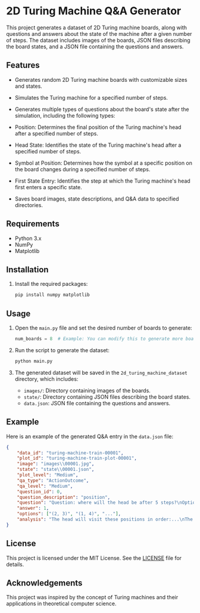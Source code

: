# 2D Turing Machine Q&A Generator

This project generates a dataset of 2D Turing machine boards, along with questions and answers about the state of the machine after a given number of steps. The dataset includes images of the boards, JSON files describing the board states, and a JSON file containing the questions and answers.

## Features

- Generates random 2D Turing machine boards with customizable sizes and states.
- Simulates the Turing machine for a specified number of steps.
- Generates multiple types of questions about the board's state after the simulation, including the following types:

- Position: Determines the final position of the Turing machine's head after a specified number of steps.
- Head State: Identifies the state of the Turing machine's head after a specified number of steps.
- Symbol at Position: Determines how the symbol at a specific position on the board changes during a specified number of steps.
- First State Entry: Identifies the step at which the Turing machine's head first enters a specific state.
 
- Saves board images, state descriptions, and Q&A data to specified directories.

## Requirements

- Python 3.x
- NumPy
- Matplotlib

## Installation

1. Install the required packages:
    ```sh
    pip install numpy matplotlib
    ```

## Usage

1. Open the `main.py` file and set the desired number of boards to generate:
    ```python
    num_boards = 8  # Example: You can modify this to generate more boards
    ```

2. Run the script to generate the dataset:
    ```sh
    python main.py
    ```

3. The generated dataset will be saved in the `2d_turing_machine_dataset` directory, which includes:
    - `images/`: Directory containing images of the boards.
    - `state/`: Directory containing JSON files describing the board states.
    - `data.json`: JSON file containing the questions and answers.

## Example

Here is an example of the generated Q&A entry in the `data.json` file:

```json
{
    "data_id": "turing-machine-train-00001",
    "plot_id": "turing-machine-train-plot-00001",
    "image": "images\\00001.jpg",
    "state": "state\\00001.json",
    "plot_level": "Medium",
    "qa_type": "ActionOutcome",
    "qa_level": "Medium",
    "question_id": 0,
    "question_description": "position",
    "question": "Question: where will the head be after 5 steps?\nOptions:\n1: (2, 3)\n2: (1, 4)\n...",
    "answer": 1,
    "options": ["(2, 3)", "(1, 4)", "..."],
    "analysis": "The head will visit these positions in order:...\nThe answer is option 1."
}
```

## License

This project is licensed under the MIT License. See the [LICENSE](LICENSE) file for details.

## Acknowledgements

This project was inspired by the concept of Turing machines and their applications in theoretical computer science.
